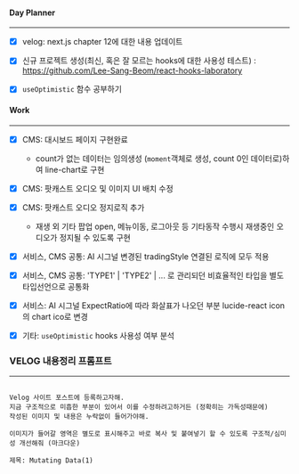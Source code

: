 
#### Day Planner
---
- [x] velog: next.js chapter 12에 대한 내용 업데이트
- [x] 신규 프로젝트 생성(최신, 혹은 잘 모르는 hooks에 대한 사용성 테스트) : https://github.com/Lee-Sang-Beom/react-hooks-laboratory
- [x] `useOptimistic` 함수 공부하기


#### Work
---
- [x] CMS: 대시보드 페이지 구현완료
	- count가 없는 데이터는 임의생성 (`moment`객체로 생성, count 0인 데이터로)하여 line-chart로 구현

- [x] CMS: 팟캐스트 오디오 및 이미지 UI 배치 수정 
- [x] CMS: 팟캐스트 오디오 정지로직 추가
	- 재생 외 기타 팝업 open, 메뉴이동, 로그아웃 등 기타동작 수행시 재생중인 오디오가 정지될 수 있도록 구현


- [x] 서비스, CMS 공통: AI 시그널 변경된 tradingStyle 연결된 로직에 모두 적용
- [x] 서비스, CMS 공통: 'TYPE1' | 'TYPE2' | ... 로 관리되던 비효율적인 타입을 별도 타입선언으로 공통화 
- [x] 서비스: AI 시그널 ExpectRatio에 따라 화살표가 나오던 부분 lucide-react icon의 chart ico로 변경
- [x] 기타: `useOptimistic` hooks 사용성 여부 분석


### VELOG 내용정리 프롬프트
---
```

Velog 사이트 포스트에 등록하고자해.
지금 구조적으로 미흡한 부분이 있어서 이를 수정하려고하거든 (정확히는 가독성때문에)
작성된 이미지 및 내용은 누락없이 들어가야해.

이미지가 들어갈 영역은 별도로 표시해주고 바로 복사 및 붙여넣기 할 수 있도록 구조적/심미성 개선해줘 (마크다운)

제목: Mutating Data(1)
```